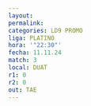 ```yaml
---
layout: 
permalink: 
categories: LD9 PROMO
liga: PLATINO
hora: '"22:30"'
fecha: 11.11.24
match: 3
local: DUAT
r1: 0
r2: 0
out: TAE
---
```


